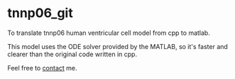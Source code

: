 tnnp06_git
==========

To translate tnnp06 human ventricular cell model from cpp to matlab.

This model uses the ODE solver provided by the MATLAB, so it's faster and clearer than the original code written in cpp.

Feel free to [contact](mailto:shanzhuo.zhang@gmail.com) me.
